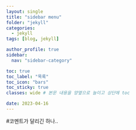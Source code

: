 ```yaml
---
layout: single
title: "sidebar menu"
folder: "jekyll"
categories:
  - jekyll
tags: [blog, jekyll]

author_profile: true
sidebar:
  nav: "sidebar-category"

toc: true
toc_label: "목록"
toc_icon: "bars"
toc_sticky: true
classes: wide # 본문 내용을 양옆으로 늘이고 상단에 toc

date: 2023-04-16
---
```


#코멘트가 달리긴 하나..
